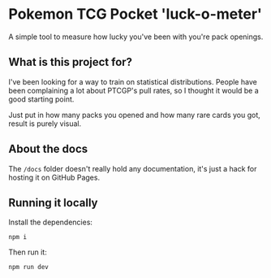 # Pokemon TCG Pocket 'luck-o-meter'

A simple tool to measure how lucky you've been with you're pack openings.

## What is this project for?

I've been looking for a way to train on statistical distributions.
People have been complaining a lot about PTCGP's pull rates, so I thought it would be a good starting point.

Just put in how many packs you opened and how many rare cards you got, result is purely visual.

## About the docs

The `/docs` folder doesn't really hold any documentation, it's just a hack for hosting it on GitHub Pages.

## Running it locally

Install the dependencies:

`npm i`

Then run it:

`npm run dev`
